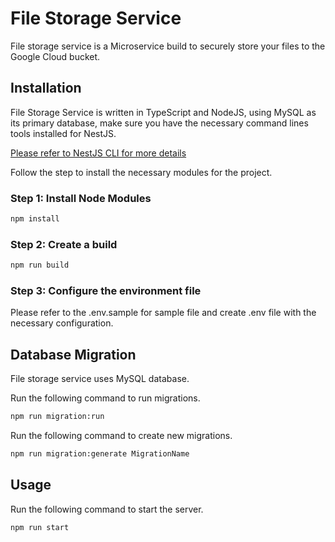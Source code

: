 # File Storage Service

File storage service is a Microservice build to securely store your files to the Google Cloud bucket.

## Installation

File Storage Service is written in TypeScript and NodeJS, using MySQL as its primary database, make sure you have the necessary command lines tools installed for NestJS.

[Please refer to NestJS CLI for more details](https://docs.nestjs.com/cli/overview)

Follow the step to install the necessary modules for the project.

### Step 1: Install Node Modules

```cmd
npm install
```

### Step 2: Create a build

```cmd
npm run build
```

### Step 3: Configure the environment file

Please refer to the .env.sample for sample file and create .env file with the necessary configuration.

## Database Migration

File storage service uses MySQL database.

Run the following command to run migrations.

```cmd
npm run migration:run
```

Run the following command to create new migrations.

```cmd
npm run migration:generate MigrationName
```

## Usage

Run the following command to start the server.

```cmd
npm run start
```

